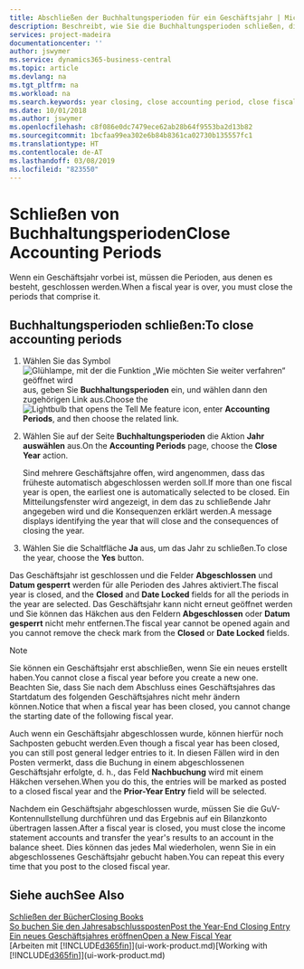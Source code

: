 ```yaml
---
title: Abschließen der Buchhaltungsperioden für ein Geschäftsjahr | Microsoft Docs
description: Beschreibt, wie Sie die Buchhaltungsperioden schließen, die das Geschäftsjahr ausmachen.
services: project-madeira
documentationcenter: ''
author: jswymer
ms.service: dynamics365-business-central
ms.topic: article
ms.devlang: na
ms.tgt_pltfrm: na
ms.workload: na
ms.search.keywords: year closing, close accounting period, close fiscal year, bank account detailed trial balance
ms.date: 10/01/2018
ms.author: jswymer
ms.openlocfilehash: c8f086e0dc7479ece62ab28b64f9553ba2d13b82
ms.sourcegitcommit: 1bcfaa99ea302e6b84b8361ca02730b135557fc1
ms.translationtype: HT
ms.contentlocale: de-AT
ms.lasthandoff: 03/08/2019
ms.locfileid: "823550"
---
```

# <a name="close-accounting-periods"></a><span data-ttu-id="31fb3-103">Schließen von Buchhaltungsperioden</span><span class="sxs-lookup"><span data-stu-id="31fb3-103">Close Accounting Periods</span></span>
<span data-ttu-id="31fb3-104">Wenn ein Geschäftsjahr vorbei ist, müssen die Perioden, aus denen es besteht, geschlossen werden.</span><span class="sxs-lookup"><span data-stu-id="31fb3-104">When a fiscal year is over, you must close the periods that comprise it.</span></span>

## <a name="to-close-accounting-periods"></a><span data-ttu-id="31fb3-105">Buchhaltungsperioden schließen:</span><span class="sxs-lookup"><span data-stu-id="31fb3-105">To close accounting periods</span></span>
1. <span data-ttu-id="31fb3-106">Wählen Sie das Symbol ![Glühlampe, mit der die Funktion „Wie möchten Sie weiter verfahren“ geöffnet wird](media/ui-search/search_small.png "Wie möchten Sie weiter verfahren?") aus, geben Sie **Buchhaltungsperioden** ein, und wählen dann den zugehörigen Link aus.</span><span class="sxs-lookup"><span data-stu-id="31fb3-106">Choose the ![Lightbulb that opens the Tell Me feature](media/ui-search/search_small.png "Tell me what you want to do") icon, enter **Accounting Periods**, and then choose the related link.</span></span>
2. <span data-ttu-id="31fb3-107">Wählen Sie auf der Seite **Buchhaltungsperioden** die Aktion **Jahr auswählen** aus.</span><span class="sxs-lookup"><span data-stu-id="31fb3-107">On the **Accounting Periods** page, choose the **Close Year** action.</span></span>

    <span data-ttu-id="31fb3-108">Sind mehrere Geschäftsjahre offen, wird angenommen, dass das früheste automatisch abgeschlossen werden soll.</span><span class="sxs-lookup"><span data-stu-id="31fb3-108">If more than one fiscal year is open, the earliest one is automatically selected to be closed.</span></span> <span data-ttu-id="31fb3-109">Ein Mitteilungsfenster wird angezeigt, in dem das zu schließende Jahr angegeben wird und die Konsequenzen erklärt werden.</span><span class="sxs-lookup"><span data-stu-id="31fb3-109">A message displays identifying the year that will close and the consequences of closing the year.</span></span>
3. <span data-ttu-id="31fb3-110">Wählen Sie die Schaltfläche **Ja** aus, um das Jahr zu schließen.</span><span class="sxs-lookup"><span data-stu-id="31fb3-110">To close the year, choose the **Yes** button.</span></span>

<span data-ttu-id="31fb3-111">Das Geschäftsjahr ist geschlossen und die Felder **Abgeschlossen** und **Datum gesperrt** werden für alle Perioden des Jahres aktiviert.</span><span class="sxs-lookup"><span data-stu-id="31fb3-111">The fiscal year is closed, and the **Closed** and **Date Locked** fields for all the periods in the year are selected.</span></span> <span data-ttu-id="31fb3-112">Das Geschäftsjahr kann nicht erneut geöffnet werden und Sie können das Häkchen aus den Feldern **Abgeschlossen** oder **Datum gesperrt** nicht mehr entfernen.</span><span class="sxs-lookup"><span data-stu-id="31fb3-112">The fiscal year cannot be opened again and you cannot remove the check mark from the **Closed** or **Date Locked** fields.</span></span>

> [!NOTE]  
>   <span data-ttu-id="31fb3-113">Sie können ein Geschäftsjahr erst abschließen, wenn Sie ein neues erstellt haben.</span><span class="sxs-lookup"><span data-stu-id="31fb3-113">You cannot close a fiscal year before you create a new one.</span></span> <span data-ttu-id="31fb3-114">Beachten Sie, dass Sie nach dem Abschluss eines Geschäftsjahres das Startdatum des folgenden Geschäftsjahres nicht mehr ändern können.</span><span class="sxs-lookup"><span data-stu-id="31fb3-114">Notice that when a fiscal year has been closed, you cannot change the starting date of the following fiscal year.</span></span>

<span data-ttu-id="31fb3-115">Auch wenn ein Geschäftsjahr abgeschlossen wurde, können hierfür noch Sachposten gebucht werden.</span><span class="sxs-lookup"><span data-stu-id="31fb3-115">Even though a fiscal year has been closed, you can still post general ledger entries to it.</span></span> <span data-ttu-id="31fb3-116">In diesen Fällen wird in den Posten vermerkt, dass die Buchung in einem abgeschlossenen Geschäftsjahr erfolgte, d. h., das Feld **Nachbuchung** wird mit einem Häkchen versehen.</span><span class="sxs-lookup"><span data-stu-id="31fb3-116">When you do this, the entries will be marked as posted to a closed fiscal year and the **Prior-Year Entry** field will be selected.</span></span>

<span data-ttu-id="31fb3-117">Nachdem ein Geschäftsjahr abgeschlossen wurde, müssen Sie die GuV-Kontennullstellung durchführen und das Ergebnis auf ein Bilanzkonto übertragen lassen.</span><span class="sxs-lookup"><span data-stu-id="31fb3-117">After a fiscal year is closed, you must close the income statement accounts and transfer the year's results to an account in the balance sheet.</span></span> <span data-ttu-id="31fb3-118">Dies können das jedes Mal wiederholen, wenn Sie in ein abgeschlossenes Geschäftsjahr gebucht haben.</span><span class="sxs-lookup"><span data-stu-id="31fb3-118">You can repeat this every time that you post to the closed fiscal year.</span></span>

## <a name="see-also"></a><span data-ttu-id="31fb3-119">Siehe auch</span><span class="sxs-lookup"><span data-stu-id="31fb3-119">See Also</span></span>
[<span data-ttu-id="31fb3-120">Schließen der Bücher</span><span class="sxs-lookup"><span data-stu-id="31fb3-120">Closing Books</span></span>](year-close-books.md)  
[<span data-ttu-id="31fb3-121">So buchen Sie den Jahresabschlussposten</span><span class="sxs-lookup"><span data-stu-id="31fb3-121">Post the Year-End Closing Entry</span></span>](year-how-post-year-end-close-entry.md)  
[<span data-ttu-id="31fb3-122">Ein neues Geschäftsjahres eröffnen</span><span class="sxs-lookup"><span data-stu-id="31fb3-122">Open a New Fiscal Year</span></span>](finance-how-open-new-fiscal-year.md)  
<span data-ttu-id="31fb3-123">[Arbeiten mit [!INCLUDE[d365fin](includes/d365fin_md.md)]](ui-work-product.md)</span><span class="sxs-lookup"><span data-stu-id="31fb3-123">[Working with [!INCLUDE[d365fin](includes/d365fin_md.md)]](ui-work-product.md)</span></span>
